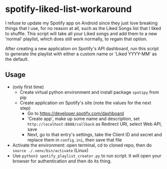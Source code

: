 # spotify-liked-list-workaround

I refuse to update my Spotify app on Android since they just love breaking things that I use, for no reason at all, such as the Liked Songs list that I liked to shuffle. This script will take all your Liked songs and add them to a new 'normal' playlist, which does still work normally, to regain that option.

After creating a new application on Spotify's API dashboard, run this script to generate the playlist with either a custom name or 'Liked YYYY-MM' as the default.

## Usage
- (only first time)
    - Create virtual python environment and install package `spotipy` from pip
    - Create application on Spotify's site (note the values for the next step)
        - Go to https://developer.spotify.com/dashboard
        - 'Create app', make up some name and description, set `http://localhost:8888/callback` as Redirect URI, select Web API, save
        - Next, go to that entry's settings, take the Client ID and secret and replace them in `config.ini`, then save that file
- Activate the environment: open terminal, cd to cloned repo, then do `source ./.venv/bin/activate` (Linux)
- Use `python3 spotify_playlist_creator.py` to run script. It will open your browser for authentication and then do its thing.
